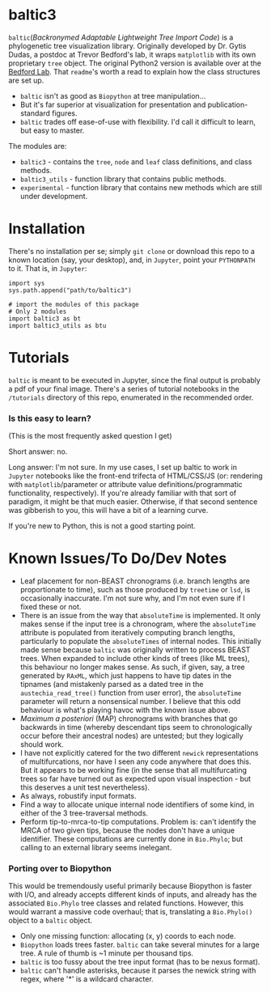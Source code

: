 # baltic3

`baltic`(*Backronymed Adaptable Lightweight Tree Import Code*) is a phylogenetic tree visualization library. Originally developed by Dr. Gytis Dudas, a postdoc at Trevor Bedford's lab, it wraps `matplotlib` with its own proprietary `tree` object. The original Python2 version is available over at the [Bedford Lab](https://github.com/blab/baltic). That `readme`'s worth a read to explain how the class structures are set up.

* `baltic` isn't as good as `Biopython` at tree manipulation...
* But it's far superior at visualization for presentation and publication-standard figures.
* `baltic` trades off ease-of-use with flexibility. I'd call it difficult to learn, but easy to master.

The modules are:

* `baltic3` - contains the `tree`, `node` and `leaf` class definitions, and class methods.
* `baltic3_utils` - function library that contains public methods.
* `experimental` - function library that contains new methods which are still under development.

# Installation

There's no installation per se; simply `git clone` or download this repo to a known location (say, your desktop), and, in `Jupyter`, point your `PYTHONPATH` to it. That is, in `Jupyter`:

```
import sys
sys.path.append("path/to/baltic3")

# import the modules of this package
# Only 2 modules
import baltic3 as bt
import baltic3_utils as btu
```

# Tutorials

`baltic` is meant to be executed in Jupyter, since the final output is probably a pdf of your final image. There's a series of tutorial notebooks in the `/tutorials` directory of this repo, enumerated in the recommended order.

### Is this easy to learn?

(This is the most frequently asked question I get)

Short answer: no.

Long answer: I'm not sure. In my use cases, I set up baltic to work in `Jupyter` notebooks like the front-end trifecta of HTML/CSS/JS (or: rendering with `matplotlib`/parameter or attribute value definitions/programmatic functionality, respectively).  If you're already familiar with that sort of paradigm, it might be that much easier. Otherwise, if that second sentence was gibberish to you, this will have a bit of a learning curve.

If you're new to Python, this is not a good starting point.

# Known Issues/To Do/Dev Notes

* Leaf placement for non-BEAST chronograms (i.e. branch lengths are proportionate to time), such as those produced by `treetime` or `lsd`, is occasionally inaccurate. I'm not sure why, and I'm not even sure if I fixed these or not.  
* There is an issue from the way that `absoluteTime` is implemented. It only makes sense if the input tree is a chronogram, where the `absoluteTime` attribute is populated from iteratively computing branch lengths, particularly to populate the `absoluteTimes` of internal nodes. This initially made sense because `baltic` was originally written to process BEAST trees. When expanded to include other kinds of trees (like ML trees), this behaviour no longer makes sense. As such, if given, say, a tree generated by `RAxML`, which just happens to have tip dates in the tipnames (and mistakenly parsed as a dated tree in the `austechia_read_tree()` function from user error), the `absoluteTime` parameter will return a nonsensical number. I believe that this odd behaviour is what's playing havoc with the known issue above.
* *Maximum a posteriori* (MAP) chronograms with branches that go backwards in time (whereby descendant tips seem to chronologically occur before their ancestral nodes) are untested; but they logically should work.
* I have not explicitly catered for the two different `newick` representations of multifurcations, nor have I seen any code anywhere that does this. But it appears to be working fine (in the sense that all multifurcating trees so far have turned out as expected upon visual inspection - but this deserves a unit test nevertheless).
* As always, robustify input formats.
* Find a way to allocate unique internal node identifiers of some kind, in either of the 3 tree-traversal methods.
* Perform tip-to-mrca-to-tip computations. Problem is: can't identify the MRCA of two given tips, because the nodes don't have a unique identifier. These computations are currently done in `Bio.Phylo`; but calling to an external library seems inelegant.

### Porting over to Biopython

This would be tremendously useful primarily because Biopython is faster with I/O, and already accepts different kinds of inputs, and already has the associated `Bio.Phylo` tree classes and related functions. However, this would warrant a massive code overhaul; that is, translating a `Bio.Phylo()` object to a `baltic` object.

* Only one missing function: allocating (x, y) coords to each node.
* `Biopython` loads trees faster. `baltic` can take several minutes for a large tree. A rule of thumb is ~1 minute per thousand tips.
* `baltic` is too fussy about the tree input format (has to be nexus format).
* `baltic` can't handle asterisks, because it parses the newick string with regex, where '\*' is a wildcard character.
